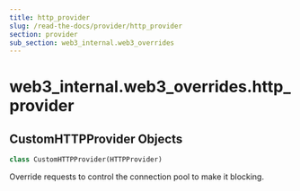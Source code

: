 ```yaml
---
title: http_provider
slug: /read-the-docs/provider/http_provider
section: provider
sub_section: web3_internal.web3_overrides
---
```

<a name="web3_internal.web3_overrides.http_provider"></a>
# web3\_internal.web3\_overrides.http\_provider

<a name="web3_internal.web3_overrides.http_provider.CustomHTTPProvider"></a>
## CustomHTTPProvider Objects

```python
class CustomHTTPProvider(HTTPProvider)
```

Override requests to control the connection pool to make it blocking.

